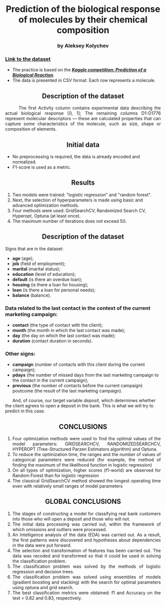 <div align="center"> <h1 align="center"> Prediction of the biological response of molecules by their chemical composition </h1> </div>
<div align="center"> <h3 align="center"> by Aleksey Kolychev </h3> </div>

### [Link to the dataset](https://lms.skillfactory.ru/assets/courseware/v1/9f2add5bca59f8c4df927432d605fff3/asset-v1:SkillFactory+DSPR-2.0+14JULY2021+type@asset+block/_train_sem09__1_.zip)

- The practice is based on the [***Kaggle competition: Prediction of a Biological Reaction***](https://www.kaggle.com/c/bioresponse).
- The data is presented in CSV format.  Each row represents a molecule. 

<div align="center"> <h2 align="center"> Description of the dataset </h2> </div> 

<div align="justify"> &nbsp;&nbsp;&nbsp;&nbsp;&nbsp;&nbsp; The first Activity column contains experimental data describing the actual biological response [0, 1]; The remaining columns D1-D1776 represent molecular descriptors — these are calculated properties that can capture some characteristics of the molecule, such as size, shape or composition of elements.</div>



<div align="center"> <h2 align="center"> Initial data </h2> </div>

- No preprocessing is required, the data is already encoded and normalized.
- F1-score is used as a metric.

<div align="center"> <h2 align="center"> Results </h2> </div>

1. Two models were trained: "logistic regression" and "random forest".
2. Next, the selection of hyperparameters is made using basic and advanced optimization methods.
3. Four methods were used: GridSearchCV, Randomized Search CV, Hyperopt, Optuna (at least once).
4. The maximum number of iterations does not exceed 50.


<div align="center"> <h2 align="center"> Description of the dataset </h2> </div>

Signs that are in the dataset:

- **age** (age);
- **job** (field of employment);
- **marital** (marital status);
- **education** (level of education);
- **default** (is there an overdue loan);
- **housing** (is there a loan for housing);
- **loan** (is there a loan for personal needs);
- **balance** (balance).

 ### Data related to the last contact in the context of the current marketing campaign: 

- **contact** (the type of contact with the client);
- **month** (the month in which the last contact was made);
- **day** (the day on which the last contact was made);
- **duration** (contact duration in seconds).

 ### Other signs:

- **campaign** (number of contacts with this client during the current campaign);
- **pdays** (the number of missed days from the last marketing campaign to the contact in the current campaign);
- **previous** (the number of contacts before the current campaign)
poutcome (the result of the last marketing campaign).

&nbsp;&nbsp;&nbsp;&nbsp;&nbsp; And, of course, our target variable *deposit*, which determines whether the client agrees to open a deposit in the bank. This is what we will try to predict in this case.

<div align="center"> <h2 align="center">  CONCLUSIONS </h2> </div>

1. <div align="justify"> Four optimization methods were used to find the optimal values of the model parameters: GRIDSEARCHCV, RANDOMIZEDSEARCHCV, HYPEROPT (Tree-Structured Parzen Estimators algorithm) and Optuna. </div>
2. <div align="justify">To reduce the optimization time, the ranges and the number of values of categorical parameters were reduced (for example, the method of finding the maximum of the likelihood function in logistic regression)</div>
3. <div align="justify">On all types of optimization, higher scores (f1-world) are observed for Random Forest than for logistic regression</div>
4. <div align="justify">The classical GridSearchCV method showed the longest operating time even with relatively small ranges of model parameters </div>

<div align="center"> <h2 align="center">  GLOBAL CONCLUSIONS </h2> </div>

1. <div align="justify"> The stages of constructing a model for classifying real bank customers into those who will open a deposit and those who will not. </div>
2. <div align="justify">The initial data processing was carried out, within the framework of which omissions and outliers were processed. </div>
3. <div align="justify">An Intelligence analysis of the data (EDA) was carried out. As a result, the first patterns were discovered and hypotheses about dependencies in the data were put forward. </div>
4. <div align="justify">The selection and transformation of features has been carried out. The data was recoded and transformed so that it could be used in solving the classification problem. </div>
5. <div align="justify"> The classification problem was solved by the methods of logistic regression and decision trees. </div>
6. <div align="justify"> The classification problem was solved using ensembles of models (gradient boosting and stacking) with the search for optimal parameters using optuna and grid search.</div>
7. <div align="justify"> The best classification metrics were obtained: f1 and Accuracy on the test = 0.82 and 0.83, respectively. </div>

